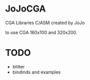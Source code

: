 # JoJoCGA
CGA Libraries C/ASM created by JoJo

to use CGA 160x100 and 320x200.

# TODO
* blitter
* bindinds and examples

